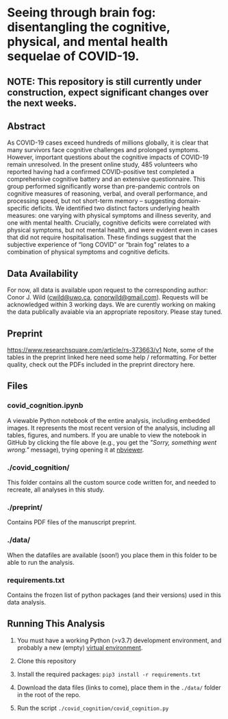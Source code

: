# Seeing through brain fog: disentangling the cognitive, physical, and mental health sequelae of COVID-19.

## NOTE: This repository is still currently under construction, expect significant changes over the next weeks.

## Abstract
As COVID-19 cases exceed hundreds of millions globally, it is clear that many survivors face cognitive challenges and prolonged symptoms. However, important questions about the cognitive impacts of COVID-19 remain unresolved. In the present online study, 485 volunteers who reported having had a confirmed COVID-positive test completed a comprehensive cognitive battery and an extensive questionnaire. This group performed significantly worse than pre-pandemic controls on cognitive measures of reasoning, verbal, and overall performance, and processing speed, but not short-term memory – suggesting domain-specific deficits. We identified two distinct factors underlying health measures: one varying with physical symptoms and illness severity, and one with mental health. Crucially, cognitive deficits were correlated with physical symptoms, but not mental health, and were evident even in cases that did not require hospitalisation. These findings suggest that the subjective experience of “long COVID” or “brain fog” relates to a combination of physical symptoms and cognitive deficits.

## Data Availability
For now, all data is available upon request to the corresponding author: Conor J. Wild (cwild@uwo.ca, conorwild@gmail.com). Requests will be acknowledged within 3 working days. We are curently working on making the data publically avaiable via an appropriate repository. Please stay tuned.

## Preprint
https://www.researchsquare.com/article/rs-373663/v1
Note, some of the tables in the preprint linked here need some help / reformatting. For better quality, check out the PDFs included in the preprint directory here.

## Files

### covid_cognition.ipynb
A viewable Python notebook of the entire analysis, including embedded images. It represents the most recent version of the analysis, including all tables, figures, and numbers. If you are unable to view the notebook in GitHub by clicking the file above (e.g., you get the _"Sorry, something went wrong."_ message), trying opening it at [nbviewer](https://nbviewer.jupyter.org/github/TheOwenLab/2021-Wild-et-al-COVID-Cognition/blob/master/covid_cognition.ipynb?flush_cache=True).

### ./covid_cognition/
This folder contains all the custom source code written for, and needed to recreate, all analyses in this study.

### ./preprint/
Contains PDF files of the manuscript preprint.

### ./data/
When the datafiles are available (soon!) you place them in this folder to be able to run the analysis.

### requirements.txt
Contains the frozen list of python packages (and their versions) used in this data analysis.

## Running This Analysis

1. You must have a working Python (>v3.7) development environment, and probably a new (empty) [virtual environment](https://virtualenvwrapper.readthedocs.io/en/latest/).

1. Clone this repository

1. Install the required packages: `pip3 install -r requirements.txt`

1. Download the data files (links to come), place them in the `./data/` folder in the root of the repo.

1. Run the script `./covid_cognition/covid_cognition.py`

#
